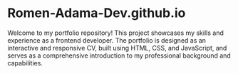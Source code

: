 # Romen-Adama-Dev.github.io
Welcome to my portfolio repository! This project showcases my skills and experience as a frontend developer. The portfolio is designed as an interactive and responsive CV, built using HTML, CSS, and JavaScript, and serves as a comprehensive introduction to my professional background and capabilities.
